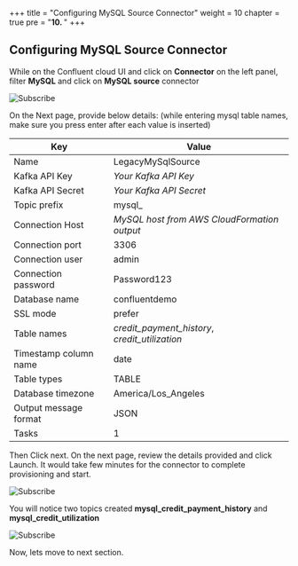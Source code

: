 +++
title = "Configuring MySQL Source Connector"
weight = 10
chapter = true
pre = "<b>10. </b>"
+++

## Configuring MySQL Source Connector

While on the Confluent cloud UI and click on **Connector** on the left panel, filter **MySQL** and click on **MySQL source** connector

![Subscribe](/images/mysql/1.png)

On the Next page, provide below details: (while entering mysql table names, make sure you press enter after each value is inserted)


| Key                    |  Value                                        |
| ---------------------  | --------------------------------------------- |
| Name                   | LegacyMySqlSource                             |
| Kafka API Key          | *Your Kafka API Key*                          |
| Kafka API Secret       | *Your Kafka API Secret*                       |
| Topic prefix           | mysql_                                        |
| Connection Host        | *MySQL host from AWS CloudFormation output*     |
| Connection port        | 3306                                          |
| Connection user        | admin                                         |
| Connection password    | Password123                                   |
| Database name          | confluentdemo                                 |
| SSL mode               | prefer                                        |
| Table names            | *credit_payment_history*, *credit_utilization*|
| Timestamp column name  | date                                          |
| Table types            | TABLE                                         |
| Database timezone      | America/Los_Angeles                           |
| Output message format  | JSON                                          |
| Tasks                  | 1                                             |


Then Click next. On the next page, review the details provided and click Launch. It would take few minutes for the connector to complete provisioning and start.

![Subscribe](/images/mysql/2.png)

You will notice two topics created  **mysql_credit_payment_history** and **mysql_credit_utilization**

![Subscribe](/images/mysql/3.png)

Now, lets move to next section.